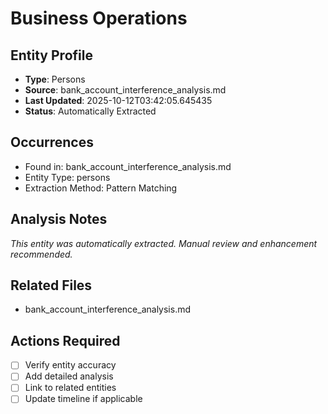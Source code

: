 # Business Operations

## Entity Profile
- **Type**: Persons
- **Source**: bank_account_interference_analysis.md
- **Last Updated**: 2025-10-12T03:42:05.645435
- **Status**: Automatically Extracted

## Occurrences
- Found in: bank_account_interference_analysis.md
- Entity Type: persons
- Extraction Method: Pattern Matching

## Analysis Notes
*This entity was automatically extracted. Manual review and enhancement recommended.*

## Related Files
- bank_account_interference_analysis.md

## Actions Required
- [ ] Verify entity accuracy
- [ ] Add detailed analysis
- [ ] Link to related entities
- [ ] Update timeline if applicable

